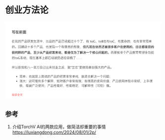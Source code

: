 # 创业方法论

![image-20250506165526073](20250506-start-my-biz.assets/image-20250506165526073.png)



## 参考

1.   介绍TorchV AI的两款应用，做简洁却重要的事情 https://luxiangdong.com/2024/08/01/2p/